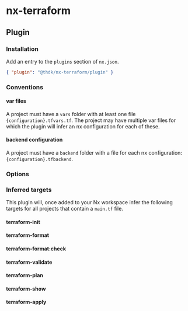 # nx-terraform

## Plugin

### Installation

Add an entry to the `plugins` section of `nx.json`.

```json
{ "plugin": "@thdk/nx-terraform/plugin" }
```

### Conventions

#### var files

A project must have a `vars` folder with at least one file `{configuration}.tfvars.tf`. The project may have multiple var files for which the
plugin will infer an nx configuration for each of these.

#### backend configuration

A project must have a `backend` folder with a file for each nx configuration: `{configuration}.tfbackend`.

### Options

### Inferred targets

This plugin will, once added to your Nx workspace infer the following targets for all projects that contain a `main.tf` file.

#### terraform-init

#### terraform-format

#### terraform-format:check

#### terraform-validate

#### terraform-plan

#### terraform-show

#### terraform-apply
